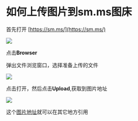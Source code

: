# 如何上传图片到sm.ms图床

首先打开 [https://sm.ms/](https://sm.ms/)

![](https://i.loli.net/2017/11/20/5a125e5b6b503.jpg)

点击**Browser**

弹出文件浏览窗口，选择准备上传的文件

![](https://i.loli.net/2017/11/20/5a125fe671336.jpg)

点击打开，然后点击**Upload**,获取到图片地址

![](https://i.loli.net/2017/11/20/5a1260f4f22de.jpg)

这个[图片地址](https://i.loli.net/2017/11/20/5a1260a28bc29.jpg)就可以在其它地方引用